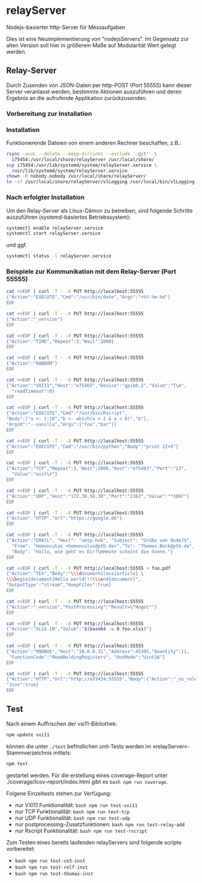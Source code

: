 # relayServer

Nodejs-basierter http-Server für Messaufgaben

Dies ist eine Neuimplementierung von "nodejsServers". Im Gegensatz zur alten
Version soll hier in größerem Maße auf Modularität Wert gelegt werden.

## Relay-Server

Durch Zusenden von JSON-Daten per http-POST (Port 55555) kann dieser Server veranlasst werden, bestimmte Aktionen auszuführen und deren Ergebnis an die aufrufende Applikation zurückzusenden.

### Vorbereitung zur Installation

### Installation
Funktionierende Dateien von einem anderen Rechner beschaffen, z.B.:
```bash
rsync -avzL --delete --keep-dirlinks --exclude '.git'  \
  i75454:/usr/local/share/relayServer /usr/local/share/
scp i75454:/usr/lib/systemd/system/relayServer.service \
  /usr/lib/systemd/system/relayServer.service
chown -R nobody.nobody /usr/local/share/relayServer/
ln -sf /usr/local/share/relayServer/vlLogging /usr/local/bin/vlLogging
```

### Nach erfolgter Installation

Um den Relay-Server als Linux-Dämon zu betreiben, sind folgende Schritte auszuführen (systemd-basiertes Betriebssystem):
```bash
systemctl enable relayServer.service
systemctl start relayServer.service
```
und ggf.
```bash
systemctl status -l relayServer.service
```

### Beispiele zur Kommunikation mit dem Relay-Server (Port 55555)

```bash
cat <<EOF | curl -T - -X PUT http://localhost:55555
{"Action":"EXECUTE","Cmd":"/usr/bin/date","Args":"+%Y-%m-%d"}
EOF

cat <<EOF | curl -T - -X PUT http://localhost:55555
{"Action":"_version"}
EOF

cat <<EOF | curl -T - -X PUT http://localhost:55555
{"Action":"TIME","Repeat":3,"Wait":2000}
EOF

cat <<EOF | curl -T - -X PUT http://localhost:55555
{"Action":"RANDOM"}
EOF

cat <<EOF | curl -T - -X PUT http://localhost:55555
{"Action":"VXI11","Host":"e75465","Device":"gpib0,2","Value":"T\n",
  "readTimeout":0}
EOF

cat <<EOF | curl -T - -X PUT http://localhost:55555
{"Action":"EXECUTE","Cmd":"/usr/bin/Rscript",
"Body":["a <- 1:10","b <- which(a > 2 & a < 8)","b"],
"Args0":"--vanilla","Args":["foo","bar"]}
EOF

cat <<EOF | curl -T - -X PUT http://localhost:55555
{"Action":"EXECUTE","Cmd":"/usr/bin/python","Body":"print 12+5"}
EOF

cat <<EOF | curl -T - -X PUT http://localhost:55555
{"Action":"TCP","Repeat":3,"Wait":2000,"Host":"e75493","Port":"23",
  "Value":"exit\r"}
EOF

cat <<EOF | curl -T - -X PUT http://localhost:55555
{"Action":"UDP","Host":"172.30.56.30","Port":"2362","Value":"*IDN?"}
EOF

cat <<EOF | curl -T - -X PUT http://localhost:55555
{"Action":"HTTP","Url":"https://google.de"}
EOF

cat <<EOF | curl -T - -X PUT http://localhost:55555
{"Action":"EMAIL", "Host": "smtp-hub", "Subject": "Grüße von NodeJS",
  "From": "Homunculus <homunculus@ptb.de>","To": "Thomas.Bock@ptb.de",
  "Body": "Hallo, wie geht es Dir?\nHeute scheint die Sonne."}
EOF

cat <<EOF | curl -T - -X PUT http://localhost:55555 > foo.pdf
{"Action":"TEX","Body":"\\\documentclass{article} \
\\\begin{document}Hello world!!!\\\end{document}",
"OutputType":"stream","KeepFiles":true}
EOF

cat <<EOF | curl -T - -X PUT http://localhost:55555
{"Action":"_version","PostProcessing":"Result=\"Hugo\""}
EOF

cat <<EOF | curl -T - -X PUT http://localhost:55555
{"Action":"XLSX-IN","Value":"$(base64 -w 0 foo.xlsx)"}
EOF
 
cat <<EOF | curl -T - -X PUT http://localhost:55555
{"Action":"MODBUS","Host":"10.0.0.31","Address":45395,"Quantity":11,
 "FunctionCode":"ReadHoldingRegisters", "OutMode":"Uint16"}
EOF

cat <<EOF | curl -T - -X PUT http://localhost:55555
{"Action":"HTTP","Url":"http://a73434:55555","Body":{"Action":"_os_release"},
"Json":true}
EOF 
```

## Test

Nach einem Auffrischen der vxi11-Bibliothek:

```bash
npm update vxi11
```

können die unter ```./test``` befindlichen unit-Tests werden im
»relayServer«-Stammverzeichnis mittels:

```bash
npm test
```

gestartet werden. Für die erstellung eines coverage-Report
unter ./coverage/lcov-report/index.html gibt es  ```bash npm run coverage```.

Folgene Einzeltests stehen zur Verfügung:
* nur VXI11 Funktionalität: ```bash npm run test-vxi11```
* nur TCP Funktionalität: ```bash npm run test-tcp```
* nur UDP Funktionalität: ```bash npm run test-udp```
* nur postprocessing-Zusatzfunktionen: ```bash npm run test-relay-add```
* nur Rscript Funktionalität: ```bash npm run test-rscript```

Zum Testen eines bereits laufenden relayServers sind folgende scripte
vorbereitet:

* ```bash npm run test-ce3-inst```
* ```bash npm run test-rolf-inst```
* ```bash npm run test-thomas-inst```

